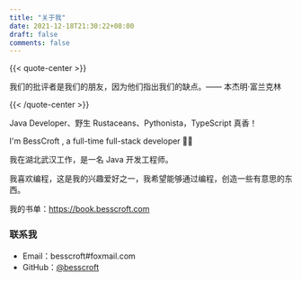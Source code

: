 ```yaml
---
title: "关于我"
date: 2021-12-18T21:30:22+08:00
draft: false
comments: false
---
```


{{< quote-center >}}

我们的批评者是我们的朋友，因为他们指出我们的缺点。—— 本杰明·富兰克林

{{< /quote-center >}}

Java Developer、野生 Rustaceans、Pythonista，TypeScript 真香！

I'm BessCroft , a full-time full-stack developer 👨‍💻 

我在湖北武汉工作，是一名 Java 开发工程师。

我喜欢编程，这是我的兴趣爱好之一，我希望能够通过编程，创造一些有意思的东西。

我的书单：https://book.besscroft.com

### 联系我

- Email：besscroft#foxmail.com
- GitHub：[@besscroft](https://github.com/besscroft)
